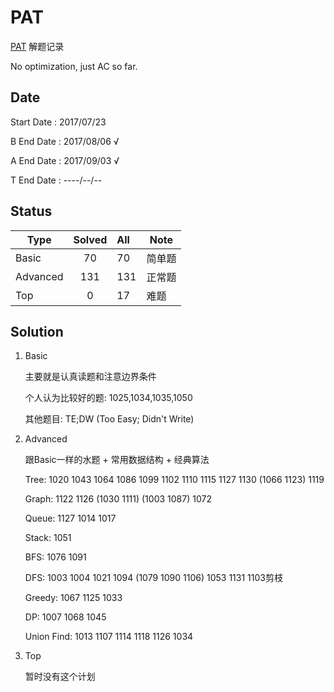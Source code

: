 # PAT

[PAT](https://www.patest.cn) 解题记录

No optimization, just AC so far.

## Date

Start Date : 2017/07/23

B End Date : 2017/08/06 √

A End Date : 2017/09/03 √

T End Date : ----/--/--

## Status

| Type   | Solved | All |  Note  |
| ------ |:------:| :---| ------ |
| Basic  |   70   | 70  | 简单题  |
|Advanced|   131  | 131 | 正常题  |
| Top    |   0    | 17  |  难题   |

## Solution

1. Basic

    主要就是认真读题和注意边界条件

    个人认为比较好的题: 1025,1034,1035,1050

    其他题目: TE;DW (Too Easy; Didn't Write)

2. Advanced

    跟Basic一样的水题 + 常用数据结构 + 经典算法

    Tree: 1020 1043 1064 1086 1099 1102 1110 1115 1127 1130 (1066 1123) 1119

    Graph: 1122 1126 (1030 1111) (1003 1087) 1072

    Queue: 1127 1014 1017

    Stack: 1051
    
    BFS: 1076 1091

    DFS: 1003 1004 1021 1094 (1079 1090 1106) 1053 1131 1103剪枝

    Greedy: 1067 1125 1033

    DP: 1007 1068 1045

    Union Find: 1013 1107 1114 1118 1126 1034

3. Top

    暂时没有这个计划
